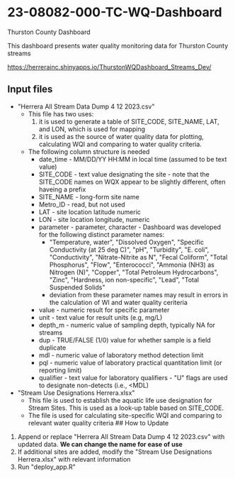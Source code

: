 # 23-08082-000-TC-WQ-Dashboard

Thurston County Dashboard

This dashboard presents water quality monitoring data for Thurston County streams

https://herrerainc.shinyapps.io/ThurstonWQDashboard_Streams_Dev/

## Input files

-   "Herrera All Stream Data Dump 4 12 2023.csv"
    -   This file has two uses:
        1.  it is used to generate a table of SITE_CODE, SITE_NAME, LAT, and LON, which is used for mapping
        2.  it is used as the source of water quality data for plotting, calculating WQI and comparing to water quality criteria.
    -   The following column structure is needed
        -   date_time - MM/DD/YY HH:MM in local time (assumed to be text value)
        -   SITE_CODE - text value designating the site - note that the SITE_CODE names on WQX appear to be slightly different, often haveing a prefix
        -   SITE_NAME - long-form site name
        -   Metro_ID - read, but not used
        -   LAT - site location latitude numeric
        -   LON - site location longitude, numeric
        -   parameter - parameter, character - Dashboard was developed for the following distinct parameter names:
            -   "Temperature, water", "Dissolved Oxygen", "Specific Conductivity (at 25 deg C)", "pH", "Turbidity", "E. coli", "Conductivity", "Nitrate-Nitrite as N", "Fecal Coliform", "Total Phosphorus", "Flow", "Enterococci", "Ammonia (NH3) as Nitrogen (N)", "Copper", "Total Petroleum Hydrocarbons", "Zinc", "Hardness, ion non-specific", "Lead", "Total Suspended Solids"
            -   deviation from these parameter names may result in errors in the calculation of WI and water quality ceriteria
        -   value - numeric result for specific parameter
        -   unit - text value for result units (e.g, mg/L)
        -   depth_m - numeric value of sampling depth, typically NA for streams
        -   dup - TRUE/FALSE (1/0) value for whether sample is a field duplicate
        -   mdl - numeric value of laboratory method detection limit
        -   pql - numeric value of laboratory practical quantitation limit (or reporting limit)
        -   qualifier - text value for laboratory qualifiers - "U" flags are used to designate non-detects (i.e., \<MDL)
-   "Stream Use Designations Herrera.xlsx"
    -   This file is used to establish the aquatic life use designation for Stream Sites. This is used as a look-up table based on SITE_CODE.
    -   The file is used for calculating site-specific WQI and comparing to relevant water quality criteria \## How to Update

1.  Append or replace "Herrera All Stream Data Dump 4 12 2023.csv" with updated data. **We can change the name for ease of use**
2.  If additional sites are added, modify the "Stream Use Designations Herrera.xlsx" with relevant information
3.  Run "deploy_app.R"